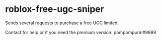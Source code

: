 # roblox-free-ugc-sniper



Sends several requests to purchase a free UGC limited. 


Contact for help or if you need the premium version: pompompurin#9999
